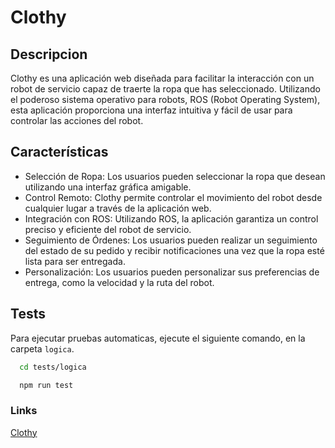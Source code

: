 # Clothy

## Descripcion

Clothy es una aplicación web diseñada para facilitar la interacción con un robot de servicio capaz de traerte la ropa que has seleccionado. Utilizando el poderoso sistema operativo para robots, ROS (Robot Operating System), esta aplicación proporciona una interfaz intuitiva y fácil de usar para controlar las acciones del robot.

## Características

- Selección de Ropa: Los usuarios pueden seleccionar la ropa que desean utilizando una interfaz gráfica amigable.
- Control Remoto: Clothy permite controlar el movimiento del robot desde cualquier lugar a través de la aplicación web.
- Integración con ROS: Utilizando ROS, la aplicación garantiza un control preciso y eficiente del robot de servicio.
- Seguimiento de Órdenes: Los usuarios pueden realizar un seguimiento del estado de su pedido y recibir notificaciones una vez que la ropa esté lista para ser entregada.
- Personalización: Los usuarios pueden personalizar sus preferencias de entrega, como la velocidad y la ruta del robot.

## Tests

Para ejecutar pruebas automaticas, ejecute el siguiente comando, en la carpeta `logica`.

```bash
  cd tests/logica
```

```bash
  npm run test
```

### Links

[Clothy](https://clothy-es.netlify.app/)
